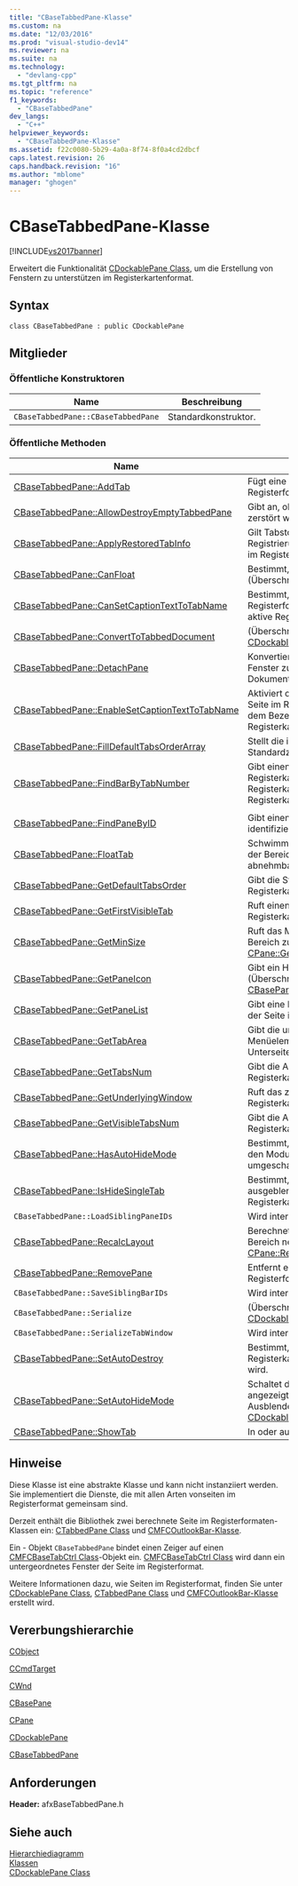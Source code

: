```yaml
---
title: "CBaseTabbedPane-Klasse"
ms.custom: na
ms.date: "12/03/2016"
ms.prod: "visual-studio-dev14"
ms.reviewer: na
ms.suite: na
ms.technology: 
  - "devlang-cpp"
ms.tgt_pltfrm: na
ms.topic: "reference"
f1_keywords: 
  - "CBaseTabbedPane"
dev_langs: 
  - "C++"
helpviewer_keywords: 
  - "CBaseTabbedPane-Klasse"
ms.assetid: f22c0080-5b29-4a0a-8f74-8f0a4cd2dbcf
caps.latest.revision: 26
caps.handback.revision: "16"
ms.author: "mblome"
manager: "ghogen"
---
```

# CBaseTabbedPane-Klasse
[!INCLUDE[vs2017banner](../../assembler/inline/includes/vs2017banner.md)]

Erweitert die Funktionalität [CDockablePane Class](../../mfc/reference/cdockablepane-class.md), um die Erstellung von Fenstern zu unterstützen im Registerkartenformat.  
  
## Syntax  
  
```  
class CBaseTabbedPane : public CDockablePane  
```  
  
## Mitglieder  
  
### Öffentliche Konstruktoren  
  
|Name|Beschreibung|  
|----------|------------------|  
|`CBaseTabbedPane::CBaseTabbedPane`|Standardkonstruktor.|  
  
### Öffentliche Methoden  
  
|Name|Beschreibung|  
|----------|------------------|  
|[CBaseTabbedPane::AddTab](../Topic/CBaseTabbedPane::AddTab.md)|Fügt eine neue Registerkarte einer Seite im Registerformat hinzu.|  
|[CBaseTabbedPane::AllowDestroyEmptyTabbedPane](../Topic/CBaseTabbedPane::AllowDestroyEmptyTabbedPane.md)|Gibt an, ob eine leere Seite im Registerformat zerstört werden kann.|  
|[CBaseTabbedPane::ApplyRestoredTabInfo](../Topic/CBaseTabbedPane::ApplyRestoredTabInfo.md)|Gilt Tabstoppoptionen, die aus der Registrierung geladen werden, auf eine Seite im Registerformat zu.|  
|[CBaseTabbedPane::CanFloat](../Topic/CBaseTabbedPane::CanFloat.md)|Bestimmt, ob der Bereich Float kann.  \(Überschreibungen [CBasePane::CanFloat](../Topic/CBasePane::CanFloat.md).\)|  
|[CBaseTabbedPane::CanSetCaptionTextToTabName](../Topic/CBaseTabbedPane::CanSetCaptionTextToTabName.md)|Bestimmt, ob die Beschriftung für die Seite im Registerformat den gleichen Text wie die aktive Registerkarte anzeigen soll.|  
|[CBaseTabbedPane::ConvertToTabbedDocument](../Topic/CBaseTabbedPane::ConvertToTabbedDocument.md)|\(Überschreibungen [CDockablePane::ConvertToTabbedDocument](../Topic/CDockablePane::ConvertToTabbedDocument.md).\)|  
|[CBaseTabbedPane::DetachPane](../Topic/CBaseTabbedPane::DetachPane.md)|Konvertiert eine oder mehrere andockbare Fenster zu MDI mit den versehenen Dokumenten.|  
|[CBaseTabbedPane::EnableSetCaptionTextToTabName](../Topic/CBaseTabbedPane::EnableSetCaptionTextToTabName.md)|Aktiviert oder deaktiviert die Möglichkeit der Seite im Registerformat, Beschriftungstext mit dem Bezeichnungstext auf der aktiven Registerkarte zu synchronisieren.|  
|[CBaseTabbedPane::FillDefaultTabsOrderArray](../Topic/CBaseTabbedPane::FillDefaultTabsOrderArray.md)|Stellt die interne Aktivierreihenfolge zu einem Standardzustand zurückgesetzt.|  
|[CBaseTabbedPane::FindBarByTabNumber](../Topic/CBaseTabbedPane::FindBarByTabNumber.md)|Gibt einen Bereich zurück, der in einer Registerkarte befinden, wenn die Registerkarte durch einen nullbasierten Registerkartenindex identifiziert wird.|  
|||  
|[CBaseTabbedPane::FindPaneByID](../Topic/CBaseTabbedPane::FindPaneByID.md)|Gibt einen Bereich zurück, der durch den ID identifiziert wird|  
|[CBaseTabbedPane::FloatTab](../Topic/CBaseTabbedPane::FloatTab.md)|Schwimmt einen Bereich, jedoch nur, wenn der Bereich sich gegenwärtig in einer abnehmbaren Registerkarte befindet.|  
|[CBaseTabbedPane::GetDefaultTabsOrder](../Topic/CBaseTabbedPane::GetDefaultTabsOrder.md)|Gibt die Standardreihenfolge von Registerkarten im Bereich zurück.|  
|[CBaseTabbedPane::GetFirstVisibleTab](../Topic/CBaseTabbedPane::GetFirstVisibleTab.md)|Ruft einen Zeiger auf die zuerst angezeigten Registerkarte ab.|  
|[CBaseTabbedPane::GetMinSize](../Topic/CBaseTabbedPane::GetMinSize.md)|Ruft das Minimum ab, dessen Größe für den Bereich zulässig ist.  \(Überschreibungen [CPane::GetMinSize](../Topic/CPane::GetMinSize.md).\)|  
|[CBaseTabbedPane::GetPaneIcon](../Topic/CBaseTabbedPane::GetPaneIcon.md)|Gibt ein Handle für Bereichssymbol zurück.  \(Überschreibungen [CBasePane::GetPaneIcon](../Topic/CBasePane::GetPaneIcon.md).\)|  
|[CBaseTabbedPane::GetPaneList](../Topic/CBaseTabbedPane::GetPaneList.md)|Gibt eine Liste von Bereichen zurück, die auf der Seite im Registerformat enthalten sind.|  
|[CBaseTabbedPane::GetTabArea](../Topic/CBaseTabbedPane::GetTabArea.md)|Gibt die umgebenden Rechtecke für die Menüelemente und Unterseitenregisterkartenbereiche zurück.|  
|[CBaseTabbedPane::GetTabsNum](../Topic/CBaseTabbedPane::GetTabsNum.md)|Gibt die Anzahl von Registerkarten in einem Registerkartenfenster zurück.|  
|[CBaseTabbedPane::GetUnderlyingWindow](../Topic/CBaseTabbedPane::GetUnderlyingWindow.md)|Ruft das zugrunde liegende \(umschlossene\) Registerkartenfenster ab.|  
|[CBaseTabbedPane::GetVisibleTabsNum](../Topic/CBaseTabbedPane::GetVisibleTabsNum.md)|Gibt die Anzahl der angezeigten Registerkarten zurück.|  
|[CBaseTabbedPane::HasAutoHideMode](../Topic/CBaseTabbedPane::HasAutoHideMode.md)|Bestimmt, ob die Seite im Registerformat für den Modus "Automatisches Ausblenden" umgeschaltet werden kann.|  
|[CBaseTabbedPane::IsHideSingleTab](../Topic/CBaseTabbedPane::IsHideSingleTab.md)|Bestimmt, ob die Seite im Registerformat ausgeblendet wird, wenn nur eine Registerkarte angezeigt wird.|  
|`CBaseTabbedPane::LoadSiblingPaneIDs`|Wird intern während der Serialisierung.|  
|[CBaseTabbedPane::RecalcLayout](../Topic/CBaseTabbedPane::RecalcLayout.md)|Berechnet Layoutinformationen für den Bereich neu.  \(Überschreibungen [CPane::RecalcLayout](../Topic/CPane::RecalcLayout.md).\)|  
|[CBaseTabbedPane::RemovePane](../Topic/CBaseTabbedPane::RemovePane.md)|Entfernt einen Bereich von der Seite im Registerformat.|  
|`CBaseTabbedPane::SaveSiblingBarIDs`|Wird intern während der Serialisierung.|  
|`CBaseTabbedPane::Serialize`|\(Überschreibungen [CDockablePane::Serialize](assetId:///09787e59-e446-4e76-894b-206d303dcfd6).\)|  
|`CBaseTabbedPane::SerializeTabWindow`|Wird intern während der Serialisierung.|  
|[CBaseTabbedPane::SetAutoDestroy](../Topic/CBaseTabbedPane::SetAutoDestroy.md)|Bestimmt, ob die Steuerleiste im Registerkartenformat automatisch zerstört wird.|  
|[CBaseTabbedPane::SetAutoHideMode](../Topic/CBaseTabbedPane::SetAutoHideMode.md)|Schaltet den Hauptandockbereich zwischen angezeigt und Modus "Automatisches Ausblenden" um.  \(Überschreibungen [CDockablePane::SetAutoHideMode](../Topic/CDockablePane::SetAutoHideMode.md).\)|  
|[CBaseTabbedPane::ShowTab](../Topic/CBaseTabbedPane::ShowTab.md)|In oder aus einer Registerkarte.|  
  
## Hinweise  
 Diese Klasse ist eine abstrakte Klasse und kann nicht instanziiert werden.  Sie implementiert die Dienste, die mit allen Arten vonseiten im Registerformat gemeinsam sind.  
  
 Derzeit enthält die Bibliothek zwei berechnete Seite im Registerformaten\-Klassen ein: [CTabbedPane Class](../../mfc/reference/ctabbedpane-class.md) und [CMFCOutlookBar\-Klasse](../../mfc/reference/cmfcoutlookbar-class.md).  
  
 Ein \- Objekt `CBaseTabbedPane` bindet einen Zeiger auf einen [CMFCBaseTabCtrl Class](../../mfc/reference/cmfcbasetabctrl-class.md)\-Objekt ein.  [CMFCBaseTabCtrl Class](../../mfc/reference/cmfcbasetabctrl-class.md) wird dann ein untergeordnetes Fenster der Seite im Registerformat.  
  
 Weitere Informationen dazu, wie Seiten im Registerformat, finden Sie unter [CDockablePane Class](../../mfc/reference/cdockablepane-class.md), [CTabbedPane Class](../../mfc/reference/ctabbedpane-class.md) und [CMFCOutlookBar\-Klasse](../../mfc/reference/cmfcoutlookbar-class.md) erstellt wird.  
  
## Vererbungshierarchie  
 [CObject](../../mfc/reference/cobject-class.md)  
  
 [CCmdTarget](../../mfc/reference/ccmdtarget-class.md)  
  
 [CWnd](../../mfc/reference/cwnd-class.md)  
  
 [CBasePane](../../mfc/reference/cbasepane-class.md)  
  
 [CPane](../../mfc/reference/cpane-class.md)  
  
 [CDockablePane](../../mfc/reference/cdockablepane-class.md)  
  
 [CBaseTabbedPane](../../mfc/reference/cbasetabbedpane-class.md)  
  
## Anforderungen  
 **Header:** afxBaseTabbedPane.h  
  
## Siehe auch  
 [Hierarchiediagramm](../../mfc/hierarchy-chart.md)   
 [Klassen](../../mfc/reference/mfc-classes.md)   
 [CDockablePane Class](../../mfc/reference/cdockablepane-class.md)